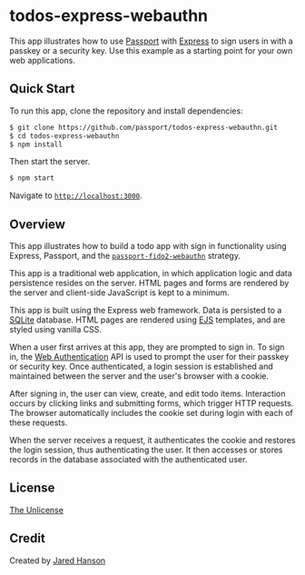 # todos-express-webauthn

This app illustrates how to use [Passport](https://www.passportjs.org/) with
[Express](https://expressjs.com/) to sign users in with a passkey or a security
key.  Use this example as a starting point for your own web applications.

## Quick Start

To run this app, clone the repository and install dependencies:

```bash
$ git clone https://github.com/passport/todos-express-webauthn.git
$ cd todos-express-webauthn
$ npm install
```

Then start the server.

```bash
$ npm start
```

Navigate to [`http://localhost:3000`](http://localhost:3000).

## Overview

This app illustrates how to build a todo app with sign in functionality using
Express, Passport, and the [`passport-fido2-webauthn`](https://www.passportjs.org/packages/passport-fido2-webauthn/)
strategy.

This app is a traditional web application, in which application logic and data
persistence resides on the server.  HTML pages and forms are rendered by the
server and client-side JavaScript is kept to a minimum.

This app is built using the Express web framework.  Data is persisted to a
[SQLite](https://www.sqlite.org/) database.  HTML pages are rendered using [EJS](https://ejs.co/)
templates, and are styled using vanilla CSS.

When a user first arrives at this app, they are prompted to sign in.  To sign
in, the [Web Authentication](https://www.w3.org/TR/webauthn-2/) API is used to
prompt the user for their passkey or security key.  Once authenticated, a login
session is established and maintained between the server and the user's browser
with a cookie.

After signing in, the user can view, create, and edit todo items.  Interaction
occurs by clicking links and submitting forms, which trigger HTTP requests.
The browser automatically includes the cookie set during login with each of
these requests.

When the server receives a request, it authenticates the cookie and restores the
login session, thus authenticating the user.  It then accesses or stores records
in the database associated with the authenticated user.

## License

[The Unlicense](https://opensource.org/licenses/unlicense)

## Credit

Created by [Jared Hanson](https://www.jaredhanson.me/)
